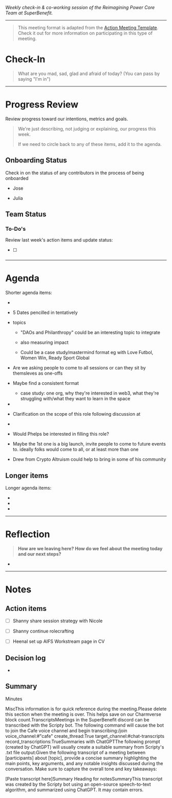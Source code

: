 _Weekly check-in & co-working session of the Reimagining Power Core Team at SuperBenefit._

---

> This meeting format is adapted from the [Action Meeting Template](https://medium.com/the-ready/how-to-facilitate-the-best-meeting-your-team-will-have-this-week-763f31b6d7d). Check it out for more information on participating in this type of meeting.

# Check-In

> What are you mad, sad, glad and afraid of today? (You can pass by saying "I'm in")

---

# Progress Review

Review progress toward our intentions, metrics and goals.

> We're just describing, not judging or explaining, our progress this week.
>
> If we need to circle back to any of these items, add it to the agenda.

## Onboarding Status

Check in on the status of any contributors in the process of being onboarded

- Jose

- Julia

## Team Status

### To-Do's

Review last week's action items and update status:

- [ ]   

### 

---

# Agenda

Shorter agenda items:

-  

  - 5 Dates pencilled in tentatively

  - topics

    - "DAOs and Philanthropy" could be an interesting topic to integrate

    - also measuring impact

    - Could be a case study/mastermind format eg with Love Futbol, Women Win, Ready Sport Global

  - Are we asking people to come to all sessions or can they sit by themsleves as one-offs

  - Maybe find a consistent format

    - case study: one org, why they're interested in web3, what they're struggling with/what they want to learn in the space

-  

  - Clarification on the scope of this role following discussion at  

-  

  - Would Phelps be interested in filling this role?

- Maybe the 1st one is a big launch, invite people to come to future events to. ideally folks would come to all, or at least more than one

- Drew from Crypto Altruism could help to bring in some of his community

## Longer items

Longer agenda items:

-  

-  

- 

---

# Reflection 

> **How are we leaving here? How do we feel about the meeting today and our next steps?**

-  

---

# Notes

## Action items

- [ ] Shanny share session strategy with Nicole 

- [ ] Shanny continue rolecrafting

- [ ] Heenal set up AIFS Workstream page in CV

## Decision log

-    

## Summary

Minutes

MiscThis information is for quick reference during the meeting.Please delete this section when the meeting is over. This helps save on our Charmverse block count.TranscriptsMeetings in the SuperBenefit discord can be transcribed with the Scripty bot. The following command will cause the bot to join the Cafe voice channel and begin transcribing:/join voice_channel:#"cafe" create_thread:True target_channel:#chat-transcripts record_transcriptions:TrueSummaries with ChatGPTThe following prompt (created by ChatGPT) will usually create a suitable summary from Scripty's .txt file output:Given the following transcript of a meeting between [participants] about [topic], provide a concise summary highlighting the main points, key arguments, and any notable insights discussed during the conversation. Make sure to capture the overall tone and key takeaways:

[Paste transcript here]Summary Heading for notesSummaryThis transcript was created by the Scripty bot using an open-source speech-to-text algorithm, and summarized using ChatGPT. It may contain errors.<Paste summary here>
